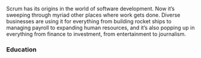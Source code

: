 Scrum has its origins in the world of software development. Now it’s sweeping through myriad other places where work gets done. Diverse businesses are using it for everything from building rocket ships to managing payroll to expanding human resources, and it’s also popping up in everything from finance to investment, from entertainment to journalism.

### Education

